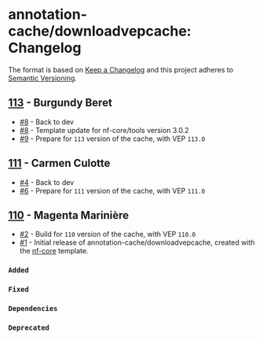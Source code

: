 # annotation-cache/downloadvepcache: Changelog

The format is based on [Keep a Changelog](https://keepachangelog.com/en/1.0.0/)
and this project adheres to [Semantic Versioning](https://semver.org/spec/v2.0.0.html).

## [113](https://github.com/annotation-cache/downloadvepcache/releases/tag/113) - Burgundy Beret

- [#8](https://github.com/annotation-cache/downloadvepcache/pull/8) - Back to dev
- [#8](https://github.com/annotation-cache/downloadvepcache/pull/8) - Template update for nf-core/tools version 3.0.2
- [#9](https://github.com/annotation-cache/downloadvepcache/pull/9) - Prepare for `113` version of the cache, with VEP `113.0`

## [111](https://github.com/annotation-cache/downloadvepcache/releases/tag/111) - Carmen Culotte

- [#4](https://github.com/annotation-cache/downloadvepcache/pull/4) - Back to dev
- [#6](https://github.com/annotation-cache/downloadvepcache/pull/6) - Prepare for `111` version of the cache, with VEP `111.0`

## [110](https://github.com/annotation-cache/downloadvepcache/releases/tag/110) - Magenta Marinière

- [#2](https://github.com/annotation-cache/downloadvepcache/pull/2) - Build for `110` version of the cache, with VEP `110.0`
- [#1](https://github.com/annotation-cache/downloadvepcache/pull/1) - Initial release of annotation-cache/downloadvepcache, created with the [nf-core](https://nf-co.re/) template.

### `Added`

### `Fixed`

### `Dependencies`

### `Deprecated`
